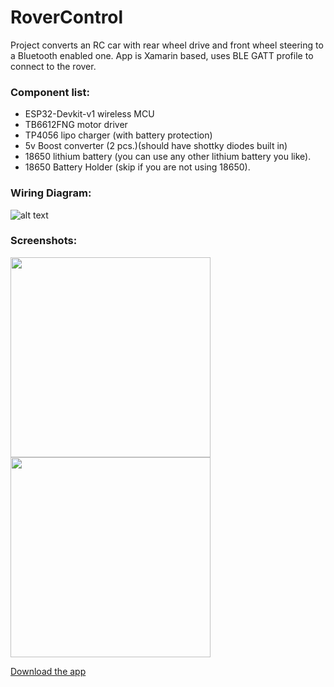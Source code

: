 # RoverControl

Project converts an RC car with rear wheel drive and front wheel steering to a Bluetooth enabled one.
App is Xamarin based, uses BLE GATT profile to connect to the rover.

<h3>Component list:</h3>
<ul>
<li>ESP32-Devkit-v1 wireless MCU</li>
<li>TB6612FNG motor driver</li>
<li>TP4056 lipo charger (with battery protection)</li>
<li>5v Boost converter (2 pcs.)(should have shottky diodes built in)</li>
<li>18650 lithium battery (you can use any other lithium battery you like).</li>
<li>18650 Battery Holder (skip if you are not using 18650).</li>
</ul>

<h3>Wiring Diagram:</h3>

![alt text](https://github.com/paulthedev/RoverControl/blob/master/Wiring_Diagram_ESP32_TB6612FNG/RoverWiring.png)


<h3>Screenshots:</h3>

<img src="https://github.com/paulthedev/RoverControl/blob/master/AppScreenshots/MainPage.png" width="320"> <img src="https://github.com/paulthedev/RoverControl/blob/master/AppScreenshots/DeviceSelectionPage.png" width="320">

<a href="https://github.com/paulthedev/RoverControl/tree/master/CompiledApp">Download the app</a>
